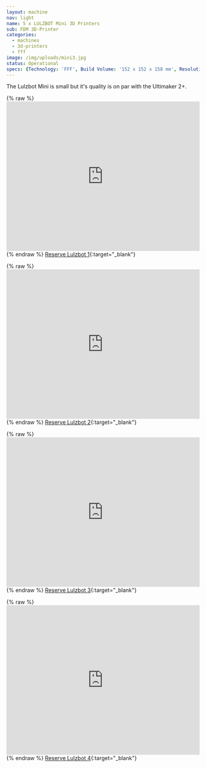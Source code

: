 ```yaml
---
layout: machine
nav: light
name: 5 x LULZBOT Mini 3D Printers
sub: FDM 3D-Printer
categories:
  - machines
  - 3d-printers
  - fff
image: /img/uploads/mini3.jpg
status: Operational
specs: {Technology: 'FFF', Build Volume: '152 x 152 x 158 mm', Resolution: '0.05 mm to 0.50 mm', Nozzle: '0.5 mm', Materials: 'PLA, PP, Nylon, PETT, PETG, WoodFill, BronzeFill', File Formats: '.stl .gcode', Software: 'Cura Lulzbot'}
---
```


The Lulzbot Mini is small but it's quality is on par with the Ultimaker 2+.

{% raw %} <iframe src="https://takeout.aalto.fi/embed/606019" width="100%" height="390" frameborder="0"></iframe> {% endraw %}
[Reserve Lulzbot 1](https://takeout.aalto.fi/606019){:target="_blank"}


{% raw %} <iframe src="https://takeout.aalto.fi/embed/606018" width="100%" height="390" frameborder="0"></iframe> {% endraw %}
[Reserve Lulzbot 2](https://takeout.aalto.fi/606018){:target="_blank"}


{% raw %} <iframe src="https://takeout.aalto.fi/embed/605970" width="100%" height="390" frameborder="0"></iframe> {% endraw %}
[Reserve Lulzbot 3](https://takeout.aalto.fi/605970){:target="_blank"}


{% raw %} <iframe src="https://takeout.aalto.fi/embed/606020" width="100%" height="390" frameborder="0"></iframe> {% endraw %}
[Reserve Lulzbot 4](https://takeout.aalto.fi/606020){:target="_blank"}
